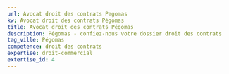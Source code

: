 ```yaml
---
url: Avocat droit des contrats Pegomas
kw: Avocat droit des contrats Pégomas
title: Avocat droit des contrats Pégomas
description: Pégomas - confiez-nous votre dossier droit des contrats
tag_ville: Pégomas
competence: droit des contrats
expertise: droit-commercial
extertise_id: 4
---
```

